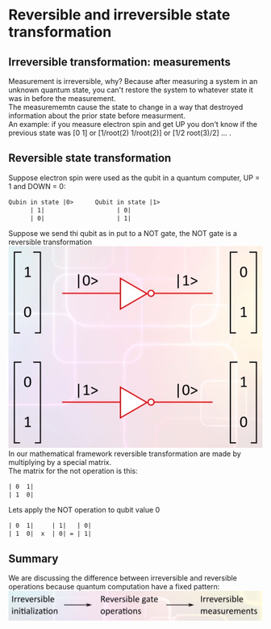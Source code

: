 # Reversible and irreversible state transformation

## Irreversible transformation: measurements
Measurement is irreversible, why? Because after measuring a system in an unknown quantum state, you can't restore the system to whatever state it was in before the measurement.  
The measurememtn cause the state to change in a way that destroyed information about the prior state before measurment.  
An example: if you  measure electron spin and get UP you don't know if the previous state was [0 1] or [1/root(2) 1/root(2)] or [1/2 root(3)/2] ... .  

## Reversible state transformation
Suppose electron spin were used as the qubit in a quantum computer, UP = 1 and DOWN = 0:  
```
Qubin in state |0>      Qubit in state |1>
      | 1|                    | 0|
      | 0|                    | 1| 
```
Suppose we send thi qubit as in put to a NOT gate, the NOT gate is a reversible transformation  
![Reversible_Transformation](../img/Reversible_Transformation.jpg)  
In our mathematical framework reversible transformation are made by multiplying by a special matrix.  
The matrix for the not operation is this: 
```
| 0  1|
| 1  0|
```
Lets apply the NOT operation to qubit value 0
```
| 0  1|     | 1|   | 0|
| 1  0|  x  | 0| = | 1|

```

## Summary
We are discussing the difference between irreversible and reversible operations because quantum computation have a fixed pattern:  
![QuantumComputationPattern](../img/QuantumComputationPattern.jpg)